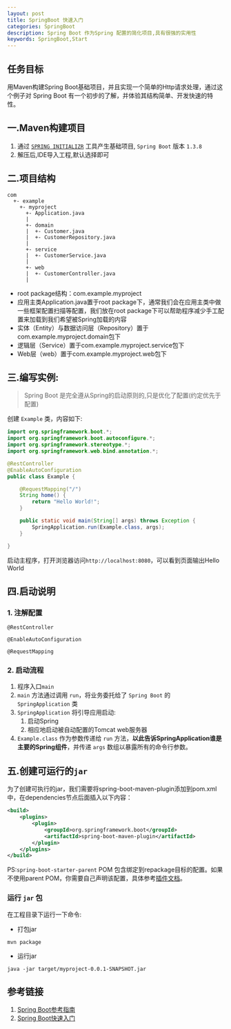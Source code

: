 ```yaml
---
layout: post
title: SpringBoot 快速入门
categories: SpringBoot
description: Spring Boot 作为Spring 配置的简化项目,具有很强的实用性
keywords: SpringBoot,Start
---
```


## 任务目标
用Maven构建Spring Boot基础项目，并且实现一个简单的Http请求处理，通过这个例子对 Spring Boot 有一个初步的了解，并体验其结构简单、开发快速的特性。

## 一.Maven构建项目
1. 通过 [`SPRING INITIALIZR`](http://start.spring.io/) 工具产生基础项目, `Spring Boot` 版本 `1.3.8`
2. 解压后,IDE导入工程,默认选择即可


## 二.项目结构

```
com
  +- example
    +- myproject
      +- Application.java
      |
      +- domain
      |  +- Customer.java
      |  +- CustomerRepository.java
      |
      +- service
      |  +- CustomerService.java
      |
      +- web
      |  +- CustomerController.java
      |
```

- root package结构：com.example.myproject
- 应用主类Application.java置于root package下，通常我们会在应用主类中做一些框架配置扫描等配置，我们放在root package下可以帮助程序减少手工配置来加载到我们希望被Spring加载的内容
- 实体（Entity）与数据访问层（Repository）置于com.example.myproject.domain包下
- 逻辑层（Service）置于com.example.myproject.service包下
- Web层（web）置于com.example.myproject.web包下

## 三.编写实例:
> Spring Boot 是完全遵从Spring的启动原则的,只是优化了配置(约定优先于配置)  

创建 `Example` 类，内容如下:

```java
import org.springframework.boot.*;
import org.springframework.boot.autoconfigure.*;
import org.springframework.stereotype.*;
import org.springframework.web.bind.annotation.*;

@RestController
@EnableAutoConfiguration
public class Example {

    @RequestMapping("/")
    String home() {
        return "Hello World!";
    }

    public static void main(String[] args) throws Exception {
        SpringApplication.run(Example.class, args);
    }

}
```

启动主程序，打开浏览器访问`http://localhost:8080`，可以看到页面输出Hello World
  

## 四.启动说明  

### 1. 注解配置

`@RestController`  

`@EnableAutoConfiguration`

`@RequestMapping`


### 2. 启动流程  

1. 程序入口`main`
2. `main` 方法通过调用 `run`，将业务委托给了 `Spring Boot` 的 `SpringApplication` 类
3. `SpringApplication` 将引导应用启动:
    1. 启动Spring
    2. 相应地启动被自动配置的Tomcat web服务器
4. `Example.class` 作为参数传递给 `run` 方法，**以此告诉SpringApplication谁是主要的Spring组件**，并传递 `args` 数组以暴露所有的命令行参数。

## 五.创建可运行的`jar`

为了创建可执行的jar，我们需要将spring-boot-maven-plugin添加到pom.xml中，在dependencies节点后面插入以下内容：

```xml
<build>
    <plugins>
        <plugin>
            <groupId>org.springframework.boot</groupId>
            <artifactId>spring-boot-maven-plugin</artifactId>
        </plugin>
    </plugins>
</build>
```


PS:`spring-boot-starter-parent` POM 包含绑定到repackage目标的<executions>配置。如果不使用parent POM，你需要自己声明该配置，具体参考[插件文档](http://docs.spring.io/spring-boot/docs/1.4.1.BUILD-SNAPSHOT/maven-plugin/usage.html)。

### 运行 `jar` 包 
在工程目录下运行一下命令:

- 打包jar

```
mvn package
```

- 运行jar

```
java -jar target/myproject-0.0.1-SNAPSHOT.jar
```

## 参考链接
1. [Spring Boot参考指南](https://qbgbook.gitbooks.io/spring-boot-reference-guide-zh/content/I.%20Spring%20Boot%20Documentation/3.%20First%20steps.html)
2. [Spring Boot快速入门](http://blog.didispace.com/spring-boot-learning-1/)